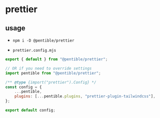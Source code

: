 # prettier

## usage

- `npm i -D @pentible/prettier`

- `prettier.config.mjs`

```js
export { default } from "@pentible/prettier";

// OR if you need to override settings
import pentible from "@pentible/prettier";

/** @type {import("prettier").Config} */
const config = {
    ...pentible,
    plugins: [...pentible.plugins, "prettier-plugin-tailwindcss"],
};

export default config;
```
